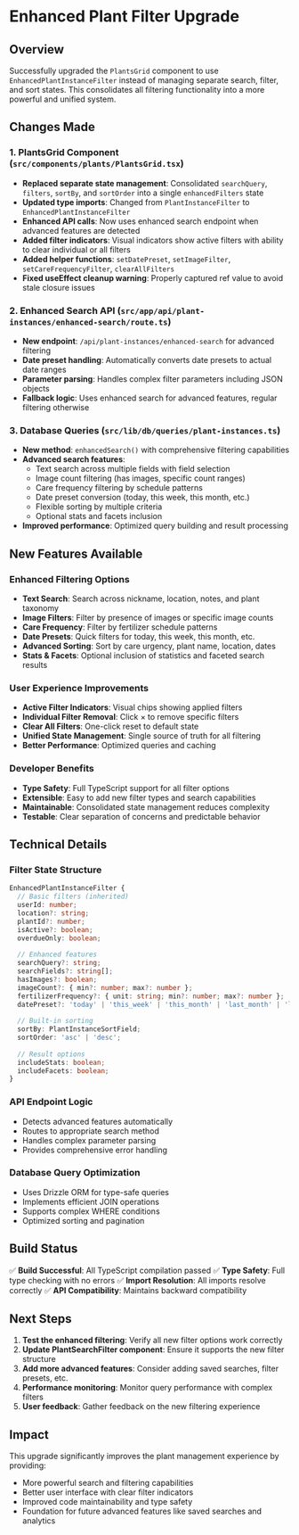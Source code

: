 # Enhanced Plant Filter Upgrade

## Overview
Successfully upgraded the `PlantsGrid` component to use `EnhancedPlantInstanceFilter` instead of managing separate search, filter, and sort states. This consolidates all filtering functionality into a more powerful and unified system.

## Changes Made

### 1. PlantsGrid Component (`src/components/plants/PlantsGrid.tsx`)
- **Replaced separate state management**: Consolidated `searchQuery`, `filters`, `sortBy`, and `sortOrder` into a single `enhancedFilters` state
- **Updated type imports**: Changed from `PlantInstanceFilter` to `EnhancedPlantInstanceFilter`
- **Enhanced API calls**: Now uses enhanced search endpoint when advanced features are detected
- **Added filter indicators**: Visual indicators show active filters with ability to clear individual or all filters
- **Added helper functions**: `setDatePreset`, `setImageFilter`, `setCareFrequencyFilter`, `clearAllFilters`
- **Fixed useEffect cleanup warning**: Properly captured ref value to avoid stale closure issues

### 2. Enhanced Search API (`src/app/api/plant-instances/enhanced-search/route.ts`)
- **New endpoint**: `/api/plant-instances/enhanced-search` for advanced filtering
- **Date preset handling**: Automatically converts date presets to actual date ranges
- **Parameter parsing**: Handles complex filter parameters including JSON objects
- **Fallback logic**: Uses enhanced search for advanced features, regular filtering otherwise

### 3. Database Queries (`src/lib/db/queries/plant-instances.ts`)
- **New method**: `enhancedSearch()` with comprehensive filtering capabilities
- **Advanced search features**:
  - Text search across multiple fields with field selection
  - Image count filtering (has images, specific count ranges)
  - Care frequency filtering by schedule patterns
  - Date preset conversion (today, this week, this month, etc.)
  - Flexible sorting by multiple criteria
  - Optional stats and facets inclusion
- **Improved performance**: Optimized query building and result processing

## New Features Available

### Enhanced Filtering Options
- **Text Search**: Search across nickname, location, notes, and plant taxonomy
- **Image Filters**: Filter by presence of images or specific image counts
- **Care Frequency**: Filter by fertilizer schedule patterns
- **Date Presets**: Quick filters for today, this week, this month, etc.
- **Advanced Sorting**: Sort by care urgency, plant name, location, dates
- **Stats & Facets**: Optional inclusion of statistics and faceted search results

### User Experience Improvements
- **Active Filter Indicators**: Visual chips showing applied filters
- **Individual Filter Removal**: Click × to remove specific filters
- **Clear All Filters**: One-click reset to default state
- **Unified State Management**: Single source of truth for all filtering
- **Better Performance**: Optimized queries and caching

### Developer Benefits
- **Type Safety**: Full TypeScript support for all filter options
- **Extensible**: Easy to add new filter types and search capabilities
- **Maintainable**: Consolidated state management reduces complexity
- **Testable**: Clear separation of concerns and predictable behavior

## Technical Details

### Filter State Structure
```typescript
EnhancedPlantInstanceFilter {
  // Basic filters (inherited)
  userId: number;
  location?: string;
  plantId?: number;
  isActive?: boolean;
  overdueOnly: boolean;
  
  // Enhanced features
  searchQuery?: string;
  searchFields?: string[];
  hasImages?: boolean;
  imageCount?: { min?: number; max?: number };
  fertilizerFrequency?: { unit: string; min?: number; max?: number };
  datePreset?: 'today' | 'this_week' | 'this_month' | 'last_month' | 'last_3_months';
  
  // Built-in sorting
  sortBy: PlantInstanceSortField;
  sortOrder: 'asc' | 'desc';
  
  // Result options
  includeStats: boolean;
  includeFacets: boolean;
}
```

### API Endpoint Logic
- Detects advanced features automatically
- Routes to appropriate search method
- Handles complex parameter parsing
- Provides comprehensive error handling

### Database Query Optimization
- Uses Drizzle ORM for type-safe queries
- Implements efficient JOIN operations
- Supports complex WHERE conditions
- Optimized sorting and pagination

## Build Status
✅ **Build Successful**: All TypeScript compilation passed
✅ **Type Safety**: Full type checking with no errors
✅ **Import Resolution**: All imports resolve correctly
✅ **API Compatibility**: Maintains backward compatibility

## Next Steps
1. **Test the enhanced filtering**: Verify all new filter options work correctly
2. **Update PlantSearchFilter component**: Ensure it supports the new filter structure
3. **Add more advanced features**: Consider adding saved searches, filter presets, etc.
4. **Performance monitoring**: Monitor query performance with complex filters
5. **User feedback**: Gather feedback on the new filtering experience

## Impact
This upgrade significantly improves the plant management experience by providing:
- More powerful search and filtering capabilities
- Better user interface with clear filter indicators
- Improved code maintainability and type safety
- Foundation for future advanced features like saved searches and analytics